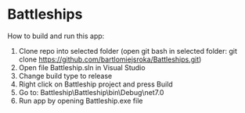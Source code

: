 # Battleships
How to build and run this app:
1. Clone repo into selected folder (open git bash in selected folder: git clone https://github.com/bartlomiejsroka/Battleships.git)
2. Open file Battleship.sln in Visual Studio
3. Change build type to release
4. Right click on Battleship project and press Build
5. Go to: Battleship\Battleship\bin\Debug\net7.0
6. Run app by opening Battleship.exe file
